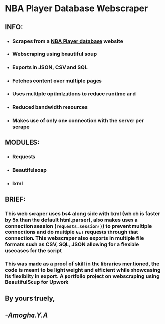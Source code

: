 # **NBA Player Database Webscraper**

## **INFO:**
* ### Scrapes from a [NBA Player database](https://www.basketball-reference.com/players) website
* ### Webscraping using beautiful soup
* ### Exports in JSON, CSV and SQL
* ### Fetches content over multiple pages
* ### Uses multiple optimizations to reduce runtime and 
* ### Reduced bandwidth resources
* ### Makes use of only one connection with the server per scrape

## **MODULES:**

* ### Requests
* ### Beautifulsoap
* ### lxml

## **BRIEF:**

### This web scraper uses bs4 along side with lxml (which is faster by 5x than the default html.parser), also makes uses a connection session (`requests.session()`) to prevent multiple connections and do multiple `GET` requests through that connection. This webscraper also exports in multiple file formats such as CSV, SQL, JSON allowing for a flexible usecases for the script


### This was made as a proof of skill in the libraries mentioned, the code is meant to be light weight and efficient while showcasing its flexibilty in export. A portfolio project on webscraping using BeautifulSoup for Upwork

## **By yours truely,**
## ***-Amogha.Y.A***